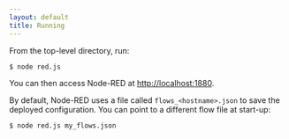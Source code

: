 ```yaml
---
layout: default
title: Running
---   
```


From the top-level directory, run:

    $ node red.js

You can then access Node-RED at <http://localhost:1880>.

By default, Node-RED uses a file called `flows_<hostname>.json` to save the
deployed configuration. You can point to a different flow file at start-up:

    $ node red.js my_flows.json




